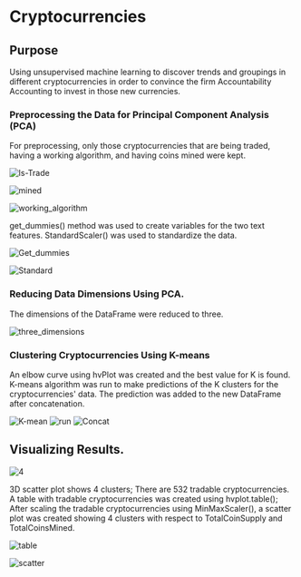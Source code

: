 # Cryptocurrencies

## Purpose
Using unsupervised machine learning to discover trends and groupings in different cryptocurrencies in order to convince the firm Accountability Accounting to invest in those new currencies.

### Preprocessing the Data for Principal Component Analysis (PCA)
For preprocessing, only those cryptocurrencies that are being traded, having a working algorithm, and having coins mined were kept.

![Is-Trade](https://user-images.githubusercontent.com/84931545/142740160-72597ac3-8f16-4c05-90cb-24677a0ddfec.PNG)

![mined](https://user-images.githubusercontent.com/84931545/142740163-2998eaeb-c4b7-486a-9107-67143892e0f6.PNG)

![working_algorithm](https://user-images.githubusercontent.com/84931545/142740170-12d47e22-0e3d-4ad6-a3a8-75274c565e7f.PNG)


get_dummies() method was used to create variables for the two text features. StandardScaler() was used to standardize the data. 

![Get_dummies](https://user-images.githubusercontent.com/84931545/142740174-6e2085b8-3e82-4d7c-a7d9-42a57618e167.PNG)

![Standard](https://user-images.githubusercontent.com/84931545/142740183-b7cec77a-d201-4cea-bed7-9b222d90cb9c.PNG)


### Reducing Data Dimensions Using PCA.
The dimensions of the DataFrame were reduced to three.

![three_dimensions](https://user-images.githubusercontent.com/84931545/142740192-81fc78ae-0acb-4f5a-951e-50cb68568175.PNG)

### Clustering Cryptocurrencies Using K-means
An elbow curve using hvPlot was created and the best value for K is found. K-means algorithm was run to make predictions of the K clusters for the cryptocurrencies' data. The prediction was added to the new DataFrame after concatenation.

![K-mean](https://user-images.githubusercontent.com/84931545/142740195-48afa294-8ece-4503-85be-40dd9ae43caf.PNG)
![run](https://user-images.githubusercontent.com/84931545/142740203-d3ce453e-b4c5-4dac-a890-065ee38b6b1d.PNG)
![Concat](https://user-images.githubusercontent.com/84931545/142740211-51914f34-7559-4e73-8991-12fae20db3b5.PNG)

## Visualizing Results.

![4](https://user-images.githubusercontent.com/84931545/142740216-f5f8bc60-d313-4aed-8ceb-155d7c3ef348.PNG)

3D scatter plot shows 4 clusters; There are 532 tradable cryptocurrencies. A table with tradable cryptocurrencies was created using hvplot.table(); After scaling the tradable cryptocurrencies using MinMaxScaler(), a scatter plot was created showing 4 clusters with respect to TotalCoinSupply and TotalCoinsMined.



![table](https://user-images.githubusercontent.com/84931545/142740227-7b94e084-3c81-46e7-bc58-242d5383e823.PNG)

![scatter](https://user-images.githubusercontent.com/84931545/142740753-dae961b6-a9ce-4a62-875a-1f85f0bfe957.PNG)



